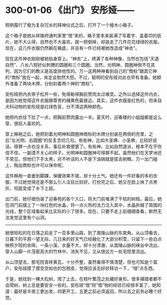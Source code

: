 # 300-01-06 《出门》 安彤娅——

照例履行了极为复杂冗长的拜神仪式之后，打开了一个檀木小箱子。

这个箱子是她从祥陵府通判家里“借”来的，箱子里本来装满了写着字、盖着印的纸片，她不大认得，自然也不大喜欢，就一把倒掉，却装走了几件花花绿绿的衣服。现在，这几件衣服仍然躺在箱底，并且有一件已经被她改造成“神衣”。

现在这件神衣刚刚被她贴身穿上。“神衣”上，绣满了各种神像，当然也包括“天道自然”、八长八短好似刺猬的圆圈和三个圆圈。当然，光明神、圆圈神倒不在其列，因为它们的教义是高度排他性的。万一这两种神看到自己的“商标”跟其它神的“商标”放在一起，肯定会勃然大怒。不过，聪明的安彤娅对此也早有准备。她额外准备了两块木牌，分别刻着两个神的“商标”。

安彤娅把内衣带子松开一些，免得勒得胸前赘肉太过难受。之所以选择这件内衣，是因为她觉得这件衣服跟尊贵的赭黄色最接近。其实，这件衣服是红色的，但来自犬科动物的安彤娅是红绿色盲，分不清这两种颜色。

她把内衣往下拉了一点，把胸前赘肉露出一半。夏天时，迎春楼的小姐姐都是这么穿，很招人喜欢的。

穿上棉袍之后，她把刻着光明神和圆圈神商标的木牌分别装在两侧的兜里，之后“左光明、右圆圈”的反复念叨几句。有些神，比如大圣佛、小圣佛，比较好说话，得罪一点也没关系，事后补救便罢了。有些神，比如自然道派，根本不在乎你信不信，一副漠不关心的样子。光明神和圆圈神可得罪不起，虽然他们在天梦洲还不常见，但他们下手太黑，对不听话的人不是下油锅就是拔舌剜眼。万一出门碰上，掏出商标也许可以保命呢。

这件棉袍一直垂到脚踝，保暖效果不错，却十分土气。她还有一件好看的多的衣服，不过她觉得还是不那么引人注目比较好。打扮完之后，她又在脸上抹了点黑灰，彻底变成了乡下土妞。

出门前，她仔细伪装了迎春苑的各个入口，将大门前堆满了干枯的树枝。最后，她在洞门前摆上了一块红色的水晶，将一点火热的法力注入其中，水晶折越了周围的光线，整个区域看起来比实际的小了很多。现在，只要不走上前细细查看，断然无法发觉这里有个山洞。

***

她很轻松的在日落之前走了一百多里山路，到了嵩陵山脉的东南角。从山顶看去，日暮下的平原一望无际，几日来的好天气已经融化了大部分积雪，只留下一些白点映照夕阳的余晖。一条小溪，水量不大，却十分清澈，从嵩陵山脉的峡谷中流出，穿入山脚一片茂密高大的竹林中，消失不见，又从很远方一处宅院里流出。

从山顶望去，那宅院青砖黄瓦，十分齐整，虽然看得不慎清楚，但也可知是个富户。安彤娅摸了摸空空如也的包袱皮，觉得应该去好好拜访一下，“借”点东西。

于是，她找到一棵大松树，爬了上去，在枝叶繁茂之处藏好身形。很多捕猎者都不会爬树，树上总是要安全一些的。安彤娅“借”财“借”物的经验已经很丰富了，她知道：最好是半夜三更出发，四更开工，五更之前必须返回，所以去之前务必睡个好觉。

